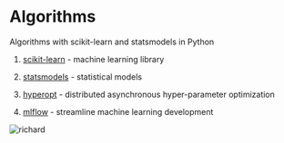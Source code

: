 # Algorithms

Algorithms with scikit-learn and statsmodels in Python

1. [scikit-learn](https://scikit-learn.org/stable/) - machine learning library

2. [statsmodels](https://www.statsmodels.org/stable/index.html) - statistical models

3. [hyperopt](http://hyperopt.github.io/hyperopt/) - distributed asynchronous hyper-parameter optimization

4. [mlflow](https://github.com/mlflow/mlflow) - streamline machine learning development

![richard](https://media.giphy.com/media/3o6EhJKOFsjqVZniUM/giphy.gif)
